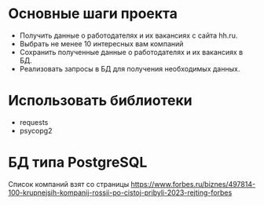 # Основные шаги проекта
- Получить данные о работодателях и их вакансиях с сайта hh.ru. 
- Выбрать не менее 10 интересных вам компаний
- Сохранить полученные данные о работодателях и их вакансиях в БД.
- Реализовать запросы в БД для получения необходимых данных.

# Использовать библиотеки
- requests
- psycopg2

# БД типа PostgreSQL

Список компаний взят со страницы
https://www.forbes.ru/biznes/497814-100-krupnejsih-kompanij-rossii-po-cistoj-pribyli-2023-rejting-forbes
